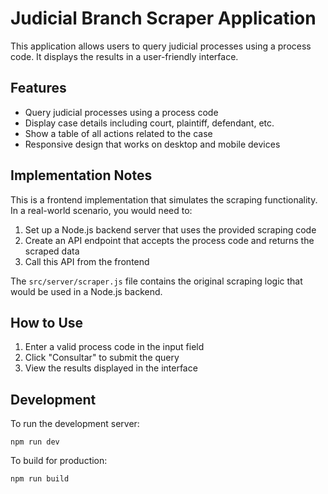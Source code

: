 # Judicial Branch Scraper Application

This application allows users to query judicial processes using a process code. It displays the results in a user-friendly interface.

## Features

- Query judicial processes using a process code
- Display case details including court, plaintiff, defendant, etc.
- Show a table of all actions related to the case
- Responsive design that works on desktop and mobile devices

## Implementation Notes

This is a frontend implementation that simulates the scraping functionality. In a real-world scenario, you would need to:

1. Set up a Node.js backend server that uses the provided scraping code
2. Create an API endpoint that accepts the process code and returns the scraped data
3. Call this API from the frontend

The `src/server/scraper.js` file contains the original scraping logic that would be used in a Node.js backend.

## How to Use

1. Enter a valid process code in the input field
2. Click "Consultar" to submit the query
3. View the results displayed in the interface

## Development

To run the development server:

```
npm run dev
```

To build for production:

```
npm run build
```
